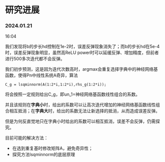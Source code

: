 # 研究进展

### 2024.01.21

16:04

我们发现将b的步长hd控制在1e-2时，误差反弹现象消失了；而b的步长hd在5e-4时，误差反弹现象明显，虽然高ReLU power时可以延缓反弹、增加精度，但前者进行500多次迭代都不会反弹。

我们初步预测，这是因为迭代次数高时，argmax会重复选择字典中的神经网络基函数，使得Pn中线性系统A奇异，算法

```
C_g = lsqminnorm(A(1:2*i,1:2*i),rhs_g(1:2*i));
```

将会按照一定规则给出C_g，即un_1=神经网络基函数线性组合的系数。

并且该规则在**字典小**时，给出的系数可以让高次迭代增加的神经网络基函数线性组合相互抵消；在**字典大**时，给出的系数无法让新选择的抵消，从而造成误差反弹。

但是为何反直觉地只在字典小时给出的系数可以相互抵消，误差不会反弹，仍需探究。

目前可能的解决方法：

- 在选到重复基时修改矩阵A，避免奇异性；
- 探究方法lsqminnorm的底层原理

